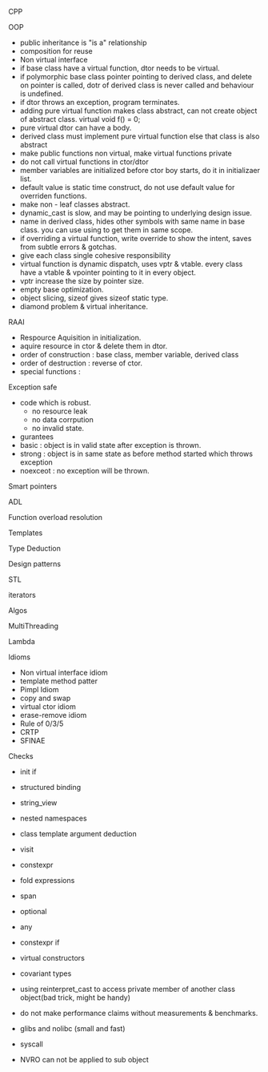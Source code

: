 CPP

OOP 
- public inheritance is "is a" relationship
- composition for reuse
- Non virtual interface
- if base class have a virtual function, dtor needs to be virtual.
- if polymorphic base class pointer pointing to derived class, and delete on pointer is called, dotr of derived class is never called and behaviour is undefined.
- if dtor throws an exception, program terminates.
- adding pure virtual function makes class abstract, can not create object of abstract class.
    virtual void f() = 0;
- pure virtual dtor can have a body.
- derived class must implement pure virtual function else that class is also abstract
- make public functions non virtual, make virtual functions private
- do not call virtual functions in ctor/dtor
- member variables are initialized before ctor boy starts, do it in initializaer list.
- default value is static time construct, do not use default value for overriden functions.
- make non - leaf classes abstract.
- dynamic_cast is slow, and may be pointing to underlying design issue.
- name in derived class, hides other symbols with same name in base class. you can use using to get them in same scope.
- if overriding a virtual function, write override to show the intent, saves from subtle errors & gotchas.
- give each class single cohesive responsibility
- virtual function is dynamic dispatch, uses vptr & vtable. every class have a vtable & vpointer pointing to it in every object.
- vptr increase the size by pointer size.
- empty base optimization.
- object slicing, sizeof gives sizeof static type.
- diamond problem & virtual inheritance.


RAAI 
- Respource Aquisition in initialization.
- aquire resource in ctor & delete them in dtor.
- order of construction : base class, member variable, derived class
- order of destruction : reverse of ctor.
- special functions : 


Exception safe
- code which is robust.
    - no resource leak
    - no data corrpution
    - no invalid state.
- gurantees
- basic : object is in valid state after exception is thrown.
- strong : object is in same state as before method started which throws exception
- noexceot : no exception will be thrown.

Smart pointers

ADL

Function overload resolution

Templates

Type Deduction

Design patterns

STL

iterators

Algos

MultiThreading

Lambda

Idioms
- Non virtual interface idiom
- template method patter
- Pimpl Idiom
- copy and swap
- virtual ctor idiom
- erase-remove idiom
- Rule of 0/3/5
- CRTP
- SFINAE



Checks
- init if 
- structured binding
- string_view
- nested namespaces
- class template argument deduction
- visit
- constexpr
- fold expressions
- span
- optional
- any
- constexpr if
- virtual constructors
- covariant types
- using reinterpret_cast to access private member of another class object(bad trick, might be handy)

- do not make performance claims without measurements & benchmarks.
- glibs and nolibc (small and fast)
- syscall

- NVRO can not be applied to sub object